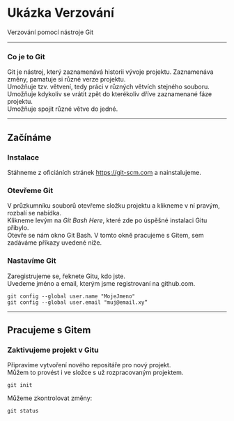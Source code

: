 # Ukázka Verzování 
Verzování pomocí nástroje Git 

---

### Co je to Git  
Git je nástroj, který zaznamenává historii vývoje projektu. Zaznamenáva změny, pamatuje si různé verze projektu.  
Umožňuje tzv. větvení, tedy práci v různých větvích stejného souboru.  
Umožňuje kdykoliv se vrátit zpět do kterékoliv dříve zaznamenané fáze projektu.  
Umožňuje spojit různé větve do jedné. 

---

## Začínáme 

### Instalace 
Stáhneme z oficiáních stránek https://git-scm.com a nainstalujeme. 

### Otevřeme Git
V průzkumníku souborů otevřeme složku projektu a klikneme v ní pravým, rozbalí se nabídka.  
Klikneme levým na _Git Bash Here_, které zde po úspěšné instalaci Gitu přibylo.  
Otevře se nám okno Git Bash. V tomto okně pracujeme s Gitem, sem zadáváme příkazy uvedené níže. 

### Nastavíme Git
Zaregistrujeme se, řeknete Gitu, kdo jste.  
Uvedeme jméno a email, kterým jsme registrovaní na github.com. 
```
git config --global user.name "MojeJmeno"
git config --global user.email "muj@email.xy“
```

---

## Pracujeme s Gitem

### Zaktivujeme projekt v Gitu
Připravíme vytvoření nového repositáře pro nový projekt.  
Můžem to provést i ve složce s už rozpracovaným projektem. 
```
git init
```

Můžeme zkontrolovat změny:
```
git status
```

